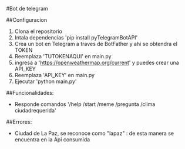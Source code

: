 #Bot de telegram

##Configuracion

1. Clona el repositorio
2. Intala dependencias 'pip install pyTelegramBotAPI'
3. Crea un bot en Telegram a traves de BotFather y ahi se obtendra el TOKEN
4. Reemplaza 'TUTOKENAQUI' en main.py
5. ingresa a 'https://openweathermap.org/current' y puedes crear una API_KEY
6. Reemplaza 'API_KEY' en main.py
5. Ejecutar 'python main.py'

##Funcionalidades:
 - Responde comandos '/help /start /meme /pregunta /clima ciudadrequerida'

 ##Errores:
 - Ciudad de La Paz, se reconoce como "lapaz" : de esta manera se encuentra en la Api consumida